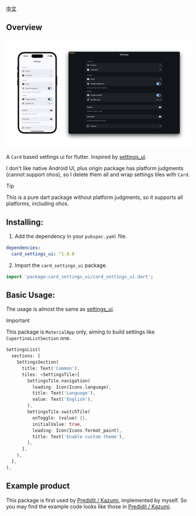 [中文](README_CN.md)

## Overview

<p>  
  <img src="https://raw.githubusercontent.com/ErBWs/card-settings-ui/main/assets/demo.png">
</p>

A `Card` based settings ui for flutter. Inspired by [settings_ui](https://pub.dev/packages/settings_ui).

I don't like native Android UI, plus origin package has platform judgments (cannot support ohos), so I delete them all and wrap settings tiles with `Card`.

> [!TIP]
>
> This is a pure dart package without platform judgments, so it supports all platforms, including ohos.

## Installing:

1. Add the dependency in your `pubspec.yaml` file.

```yaml
dependencies:
  card_settings_ui: ^1.0.0
 ```  

2. Import the `card_settings_ui` package.

```dart
import 'package:card_settings_ui/card_settings_ui.dart';
```

## Basic Usage:

The usage is almost the same as [settings_ui](https://pub.dev/packages/settings_ui).

> [!IMPORTANT]
>
> This package is `MaterialApp` only, aiming to build settings like `CupertinoListSection` one.

```dart
SettingsList(
  sections: [
    SettingsSection(
      title: Text('Common'),
      tiles: <SettingsTile>[
        SettingsTile.navigation(
          leading: Icon(Icons.language),
          title: Text('Language'),
          value: Text('English'),
        ),
        SettingsTile.switchTile(
          onToggle: (value) {},
          initialValue: true,
          leading: Icon(Icons.format_paint),
          title: Text('Enable custom theme'),
        ),
      ],
    ),
  ],
),
```

## Example product

This package is first used by [Predidit / Kazumi](https://github.com/Predidit/Kazumi), implemented by myself.
So you may find the example code looks like those in [Predidit / Kazumi](https://github.com/Predidit/Kazumi).